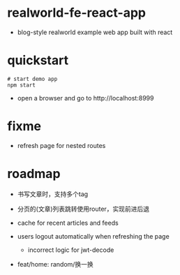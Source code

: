 # realworld-fe-react-app
- blog-style realworld example web app built with react
# quickstart

```shell
# start demo app
npm start
```

- open a browser and go to http://localhost:8999
# fixme
- refresh page for nested routes
# roadmap
- 书写文章时，支持多个tag

- 分页的(文章)列表跳转使用router，实现前进后退

- cache for recent articles and feeds

- users logout automatically when refreshing the page
  - incorrect logic for jwt-decode

- feat/home: random/换一换
